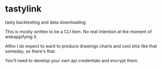 # tastylink
tasty backtesting and data downloading

This is mostly written to be a CLI item.  No real intention at the moment of webappifying it.

Altho I do expect to want to produce drawings charts and cool shiz like that someday, so there's that.

You'll need to develop your own api credentials and encrypt them.
